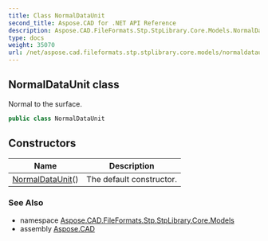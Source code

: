```yaml
---
title: Class NormalDataUnit
second_title: Aspose.CAD for .NET API Reference
description: Aspose.CAD.FileFormats.Stp.StpLibrary.Core.Models.NormalDataUnit class. Normal to the surface
type: docs
weight: 35070
url: /net/aspose.cad.fileformats.stp.stplibrary.core.models/normaldataunit/
---
```

## NormalDataUnit class

Normal to the surface.

```csharp
public class NormalDataUnit
```

## Constructors

| Name | Description |
| --- | --- |
| [NormalDataUnit](normaldataunit/)() | The default constructor. |

### See Also

* namespace [Aspose.CAD.FileFormats.Stp.StpLibrary.Core.Models](../../aspose.cad.fileformats.stp.stplibrary.core.models/)
* assembly [Aspose.CAD](../../)


